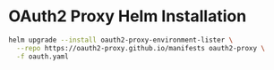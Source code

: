 # OAuth2 Proxy Helm Installation

```sh
helm upgrade --install oauth2-proxy-environment-lister \
  --repo https://oauth2-proxy.github.io/manifests oauth2-proxy \
  -f oauth.yaml
```
